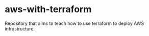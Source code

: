 # aws-with-terraform
Repository that aims to teach how to use terraform to deploy AWS infrastructure.
